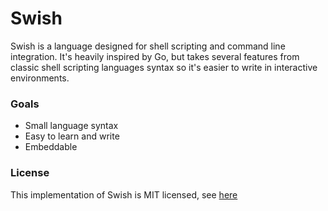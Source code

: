 # Swish
Swish is a language designed for shell scripting and command line integration. It's heavily inspired by Go, but takes several features from classic shell scripting languages syntax so it's easier to write in interactive environments.

### Goals
- Small language syntax
- Easy to learn and write
- Embeddable

### License
This implementation of Swish is MIT licensed, see [here](https://raw.github.com/larzconwell/swish/master/LICENSE)
